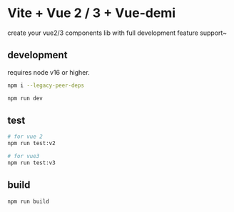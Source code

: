 # Vite + Vue 2 / 3 + Vue-demi

create your vue2/3 components lib with full development feature support~

## development

requires node v16 or higher.

```bash
npm i --legacy-peer-deps

npm run dev
```

## test

```bash
# for vue 2
npm run test:v2

# for vue3
npm run test:v3
```

## build

```bash
npm run build
```
